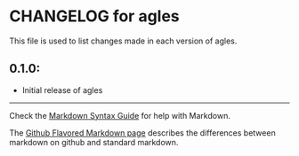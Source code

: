 # CHANGELOG for agles

This file is used to list changes made in each version of agles.

## 0.1.0:

* Initial release of agles

- - - 
Check the [Markdown Syntax Guide](http://daringfireball.net/projects/markdown/syntax) for help with Markdown.

The [Github Flavored Markdown page](http://github.github.com/github-flavored-markdown/) describes the differences between markdown on github and standard markdown.
